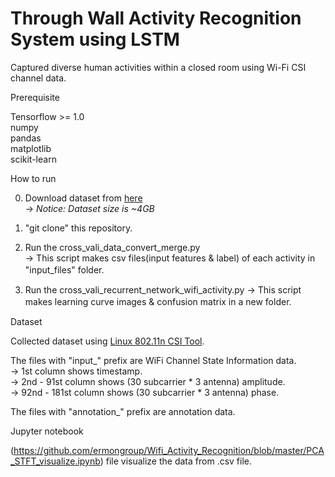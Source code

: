 # Through Wall Activity Recognition System using LSTM
Captured diverse human activities within a closed room using Wi-Fi CSI channel data.

Prerequisite

Tensorflow >= 1.0  
numpy  
pandas  
matplotlib  
scikit-learn  

How to run

0. Download dataset from [here](https://drive.google.com/file/d/19uH0_z1MBLtmMLh8L4BlNA0w-XAFKipM/view?usp=sharing)  
 -> *Notice: Dataset size is ~4GB*

1. "git clone" this repository.  
 
2. Run the cross_vali_data_convert_merge.py  
 -> This script makes csv files(input features & label) of each activity in "input_files" folder.　　

3. Run the cross_vali_recurrent_network_wifi_activity.py 
 -> This script makes learning curve images & confusion matrix in a new folder.　　

Dataset

Collected dataset using [Linux 802.11n CSI Tool](https://dhalperi.github.io/linux-80211n-csitool/).  

The files with "input_" prefix are WiFi Channel State Information data.  
 -> 1st column shows timestamp.  
 -> 2nd - 91st column shows (30 subcarrier * 3 antenna) amplitude.  
 -> 92nd - 181st column shows (30 subcarrier * 3 antenna) phase.
 
The files with "annotation_" prefix are annotation data.

Jupyter notebook

(https://github.com/ermongroup/Wifi_Activity_Recognition/blob/master/PCA_STFT_visualize.ipynb) file visualize the data from .csv file. 
